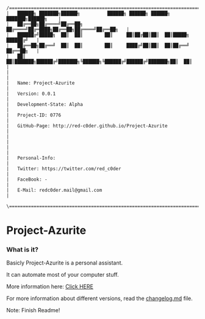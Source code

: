 ```
 /=============================================================================\
|   ██████╗ ███████╗██████╗          ██████╗ ██████╗ ██████╗ ███████╗██████╗    |
|   ██╔══██╗██╔════╝██╔══██╗        ██╔════╝██╔═████╗██╔══██╗██╔════╝██╔══██╗   |
|   ██████╔╝█████╗  ██║  ██║        ██║     ██║██╔██║██║  ██║█████╗  ██████╔╝   |
|   ██╔══██╗██╔══╝  ██║  ██║        ██║     ████╔╝██║██║  ██║██╔══╝  ██╔══██╗   |
|   ██║  ██║███████╗██████╔╝███████╗╚██████╗╚██████╔╝██████╔╝███████╗██║  ██║   |
|                                                                               |
|   Name: Project-Azurite                                                       |
|   Version: 0.0.1                                                              |
|   Development-State: Alpha                                                    |
|   Project-ID: 0776                                                            |
|   GitHub-Page: http://red-c0der.github.io/Project-Azurite                     |
|                                                                               |
|                                                                               |
|   Personal-Info:                                                              |
|   Twitter: https://twitter.com/red_c0der                                      |
|   FaceBook: -                                                                 |
|   E-Mail: redc0der.mail@gmail.com                                             |
 \=============================================================================/
```

# Project-Azurite
### What is it?
Basicly Project-Azurite is a personal assistant.

It can automate most of your computer stuff.


More information here: [Click HERE](http://red-c0der.github.io/Project-Azurite)

For more information about different versions, read the [changelog.md](https://github.com/Red-C0der/Project-Azurite/blob/master/changelog.md) file.

Note: Finish Readme!
